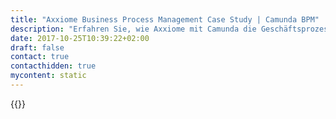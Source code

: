 ```yaml
---
title: "Axxiome Business Process Management Case Study | Camunda BPM"
description: "Erfahren Sie, wie Axxiome mit Camunda die Geschäftsprozessautomatisierung organisiert und die Effizienz im Unternehmen gesteigert hat. Camunda ist der Marktführer für Workflow-Automatisierung basierend auf Java und BPMN 2.0."
date: 2017-10-25T10:39:22+02:00
draft: false
contact: true
contacthidden: true
mycontent: static
---
```

{{<case-study-single
company="Axxiome"
companydescription="<p>Über Axxiome<p><p>Axxiome ist ein global agierender Dienstleister für den Finanzsektor mit Niederlassungen in Europa, Nordamerika und in Lateinamerika. Axxiome verknüpft bestehende Banking- Plattformen mit modernen Lösungen und begleitet Banken und Versicherungen weltweit bei der Umsetzung ihrer Transformationsvorhaben. Mit umfangreichem Projektwissen und ausgeprägter Beratungskompetenz liefert Axxiome seinen Kunden den entscheidenden Mehrwert im Bereich Innovation und Know-how. <p><p>Axxiome Banking, eine digitale Plattform von Axxiome, bietet den Kunden die Möglichkeit, komplette Bankprozesse unter Berücksichtigung von Best Practices in einem vorkonfigurierten, in kürzester Zeit einsetzbaren End-2-End Banken System abzubilden und nachzuvollziehen. So werden Unterbrechungen und Störungen des Geschäftsablaufs minimiert. <p><p>Mit Axxiome Digital hat Axxiome eine Omni-Channel-Plattform entwickelt, die Finanzinstitute zum digitalen Experten für optimale Kundenerlebnisse macht. Die Plattform ergänzt bestehende Systeme mit Omni-Channel-Lösungen und User Interfaces, standardisierten und bewährten Bankprozessen sowie digitalen Widgets. Diese ermöglichen den Bankkunden eine nahtlose Anwendererfahrung über alle digitalen Kanäle.<p><p>Weitere Information über Axxiome sowie das gesamte Produkt- und Dienstleistungsportfolio finden Sie unter www.axxiome.com<p>"
customerquote=""
teaser=""
usecase=""
videolink=""
logo="//images.ctfassets.net/vpidbgnakfvf/38ZBP82Z7GUksCEsgA2G8I/4975dec7152cdd133f09de6b8bdd7611/Axxiome_Logo_Tagline_Colour_hi-res.png"
pdf=""
thumbnail="">}}